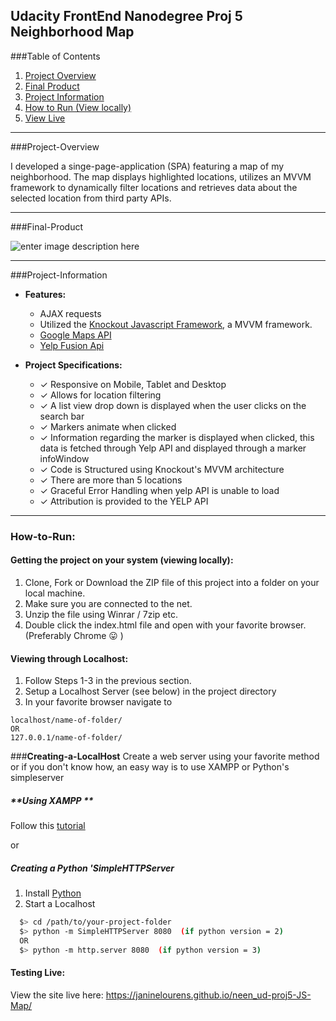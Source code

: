 **Udacity FrontEnd Nanodegree Proj 5**
Neighborhood Map
---

###Table of Contents
1. [Project Overview](#project-overview)
2. [Final Product](#final-product)
3. [Project Information](#project-information)
7. [How to Run (View locally)](#how-to-run)
9. [View Live](https://janinelourens.github.io/neen_ud-proj5-JS-Map/)

---

###Project-Overview

I developed a singe-page-application (SPA) featuring a map of my neighborhood. The map displays highlighted locations, utilizes an MVVM framework to dynamically filter locations and retrieves data about the selected location from third party APIs.

---
###Final-Product

![enter image description here](https://www.dropbox.com/s/of8u5xwsp6pbweu/neighborhoodsm.png?raw=1)

---

###Project-Information

- **Features:**
  -  AJAX requests
  -  Utilized the [Knockout Javascript Framework](http://knockoutjs.com/), a MVVM framework.
  -  [Google Maps API](https://developers.google.com/maps/)
  -  [Yelp Fusion Api](https://www.yelp.com/developers)

- **Project Specifications:**
  -   ✓ Responsive on Mobile, Tablet and Desktop
  -  ✓ Allows for location filtering
  -  ✓ A list view drop down is displayed when the user clicks on the search bar
  - ✓ Markers animate when clicked
  - ✓ Information regarding the marker is displayed when clicked, this data is fetched through Yelp API and displayed through a marker infoWindow
  - ✓ Code is Structured using Knockout's MVVM architecture
  - ✓ There are more than 5 locations
  -  ✓ Graceful Error Handling when yelp API is unable to load
  - ✓ Attribution is provided  to the YELP API

---

### How-to-Run:

#### **Getting the project on your system (viewing locally):**

1. Clone, Fork or Download the ZIP file of this project into a folder on your local machine.
2. Make sure you are connected to the net.
3. Unzip the file using Winrar / 7zip etc.
4. Double click the index.html file and open with your favorite browser. (Preferably Chrome :stuck_out_tongue: )

#### **Viewing through Localhost:**
1. Follow Steps 1-3 in the previous section.
2. Setup a Localhost Server (see below) in the project directory
3. In your favorite browser navigate to

```
localhost/name-of-folder/
OR
127.0.0.1/name-of-folder/
```


###**Creating-a-LocalHost**
Create a web server using your favorite method or if you don't know how, an easy way is to use XAMPP or Python's simpleserver

##### **Using XAMPP **
Follow this [tutorial](https://blog.udemy.com/xampp-tutorial/)

or

##### **Creating a Python 'SimpleHTTPServer**
1. Install [Python](https://www.python.org/downloads/)
2. Start a Localhost
```bash
  $> cd /path/to/your-project-folder
  $> python -m SimpleHTTPServer 8080  (if python version = 2)
  OR
  $> python -m http.server 8080  (if python version = 3)
```


#### **Testing Live:**
View the site live here: https://janinelourens.github.io/neen_ud-proj5-JS-Map/

